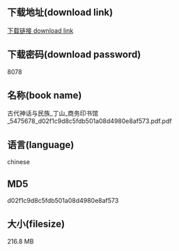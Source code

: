 ## 下载地址(download link)
[下载链接 download link](https://voluble-croquembouche-d321dc.netlify.app/?s=%E5%8F%A4%E4%BB%A3%E7%A5%9E%E8%AF%9D%E4%B8%8E%E6%B0%91%E6%97%8F_%E4%B8%81%E5%B1%B1_%E5%95%86%E5%8A%A1%E5%8D%B0%E4%B9%A6%E9%A6%86_5475678_d02f1c9d8c5fdb501a08d4980e8af573.pdf)

## 下载密码(download password)
8078

## 名称(book name)
古代神话与民族_丁山_商务印书馆_5475678_d02f1c9d8c5fdb501a08d4980e8af573.pdf.pdf

## 语言(language)
chinese

## MD5
d02f1c9d8c5fdb501a08d4980e8af573

## 大小(filesize)
216.8 MB
